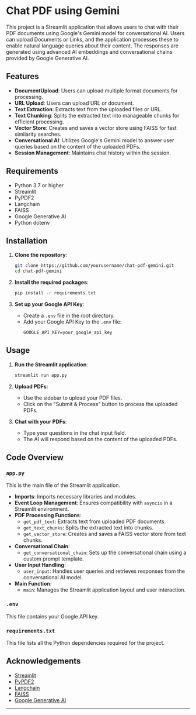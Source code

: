 # Chat PDF using Gemini

This project is a Streamlit application that allows users to chat with their PDF documents using Google's Gemini model for conversational AI. Users can upload Documents or Links, and the application processes these  to enable natural language queries about their content. The responses are generated using advanced AI embeddings and conversational chains provided by Google Generative AI.

## Features

- **DocumentUpload**: Users can upload multiple format documents for processing.
- **URL Upload**: Users can upload URL or document.
- **Text Extraction**: Extracts text from the uploaded files or URL.
- **Text Chunking**: Splits the extracted text into manageable chunks for efficient processing.
- **Vector Store**: Creates and saves a vector store using FAISS for fast similarity searches.
- **Conversational AI**: Utilizes Google's Gemini model to answer user queries based on the content of the uploaded PDFs.
- **Session Management**: Maintains chat history within the session.

## Requirements

- Python 3.7 or higher
- Streamlit
- PyPDF2
- Langchain
- FAISS
- Google Generative AI
- Python dotenv

## Installation

1. **Clone the repository**:
    ```bash
    git clone https://github.com/yourusername/chat-pdf-gemini.git
    cd chat-pdf-gemini
    ```

2. **Install the required packages**:
    ```bash
    pip install -r requirements.txt
    ```

3. **Set up your Google API Key**:
    - Create a `.env` file in the root directory.
    - Add your Google API Key to the `.env` file:
      ```env
      GOOGLE_API_KEY=your_google_api_key
      ```

## Usage

1. **Run the Streamlit application**:
    ```bash
    streamlit run app.py
    ```

2. **Upload PDFs**:
    - Use the sidebar to upload your PDF files.
    - Click on the "Submit & Process" button to process the uploaded PDFs.

3. **Chat with your PDFs**:
    - Type your questions in the chat input field.
    - The AI will respond based on the content of the uploaded PDFs.

## Code Overview

### `app.py`

This is the main file of the Streamlit application.

- **Imports**: Imports necessary libraries and modules.
- **Event Loop Management**: Ensures compatibility with `asyncio` in a Streamlit environment.
- **PDF Processing Functions**:
  - `get_pdf_text`: Extracts text from uploaded PDF documents.
  - `get_text_chunks`: Splits the extracted text into chunks.
  - `get_vector_store`: Creates and saves a FAISS vector store from text chunks.
- **Conversational Chain**:
  - `get_conversational_chain`: Sets up the conversational chain using a custom prompt template.
- **User Input Handling**:
  - `user_input`: Handles user queries and retrieves responses from the conversational AI model.
- **Main Function**:
  - `main`: Manages the Streamlit application layout and user interaction.

### `.env`

This file contains your Google API key.

### `requirements.txt`

This file lists all the Python dependencies required for the project.


## Acknowledgements

- [Streamlit](https://www.streamlit.io/)
- [PyPDF2](https://pypdf2.readthedocs.io/en/latest/)
- [Langchain](https://www.langchain.com/)
- [FAISS](https://faiss.ai/)
- [Google Generative AI](https://ai.google/)

---

